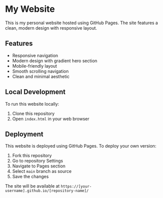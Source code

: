 # My Website

This is my personal website hosted using GitHub Pages. The site features a clean, modern design with responsive layout.

## Features

- Responsive navigation
- Modern design with gradient hero section
- Mobile-friendly layout
- Smooth scrolling navigation
- Clean and minimal aesthetic

## Local Development

To run this website locally:

1. Clone this repository
2. Open `index.html` in your web browser

## Deployment

This website is deployed using GitHub Pages. To deploy your own version:

1. Fork this repository
2. Go to repository Settings
3. Navigate to Pages section
4. Select `main` branch as source
5. Save the changes

The site will be available at `https://[your-username].github.io/[repository-name]/` 